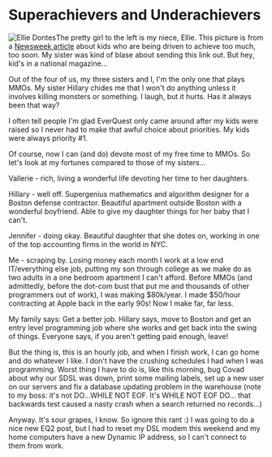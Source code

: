 # Superachievers and Underachievers

![Ellie Dontes](http://msnbcmedia.msn.com/j/msnbc/Sections/Newsweek/Components/Photos/060829_060904/060901_SchoolEllie_Hsmall.standard.jpg "Ellie Dontes")The pretty girl to the left is my niece, Ellie. This picture is from a [Newsweek article](http://www.msnbc.msn.com/id/14638573/site/newsweek/page/3/ "For Today's School Kids, Pressure Starts Early") about kids who are being driven to achieve too much, too soon. My sister was kind of blase about sending this link out. But hey, kid's in a national magazine...

Out of the four of us, my three sisters and I, I'm the only one that plays MMOs. My sister Hillary chides me that I won't do anything unless it involves killing monsters or something. I laugh, but it hurts. Has it always been that way?

I often tell people I'm glad EverQuest only came around after my kids were raised so I never had to make that awful choice about priorities. My kids were always priority #1.

Of course, now I can (and do) devote most of my free time to MMOs. So let's look at my fortunes compared to those of my sisters...

Vallerie - rich, living a wonderful life devoting her time to her daughters.

Hillary - well off. Supergenius mathematics and algorithm designer for a Boston defense contractor. Beautiful apartment outside Boston with a wonderful boyfriend. Able to give my daughter things for her baby that I can't.

Jennifer - doing okay. Beautiful daughter that she dotes on, working in one of the top accounting firms in the world in NYC.

Me - scraping by. Losing money each month I work at a low end IT/everything else job, putting my son through college as we make do as two adults in a one bedroom apartment I can't afford. Before MMOs (and admittedly, before the dot-com bust that put me and thousands of other programmers out of work), I was making $80k/year. I made $50/hour contracting at Apple back in the early 90s! Now I make far, far less.

My family says: Get a better job. Hillary says, move to Boston and get an entry level programming job where she works and get back into the swing of things. Everyone says, if you aren't getting paid enough, leave!

But the thing is, this is an hourly job, and when I finish work, I can go home and do whatever I like. I don't have the crushing schedules I had when I was programming. Worst thing I have to do is, like this morning, bug Covad about why our SDSL was down, print some mailing labels, set up a new user on our servers and fix a database updating problem in the warehouse (note to my boss: it's not DO...WHILE NOT EOF. It's WHILE NOT EOF DO... that backwards test caused a nasty crash when a search returned no records...)

Anyway. It's sour grapes, I know. So ignore this rant :) I was going to do a nice new EQ2 post, but I had to reset my DSL modem this weekend and my home computers have a new Dynamic IP address, so I can't connect to them from work.
